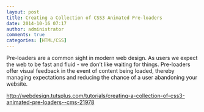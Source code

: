 ```yaml
---
layout: post
title: Creating a Collection of CSS3 Animated Pre-loaders
date: 2014-10-16 07:17
author: administrator
comments: true
categories: [HTML/CSS]
---
```

Pre-loaders are a common sight in modern web design. As users we expect the web to be fast and fluid - we don’t like waiting for things. Pre-loaders offer visual feedback in the event of content being loaded, thereby managing expectations and reducing the chance of a user abandoning your website.

<a href="http://webdesign.tutsplus.com/tutorials/creating-a-collection-of-css3-animated-pre-loaders--cms-21978" target="_blank">http://webdesign.tutsplus.com/tutorials/creating-a-collection-of-css3-animated-pre-loaders--cms-21978</a>
